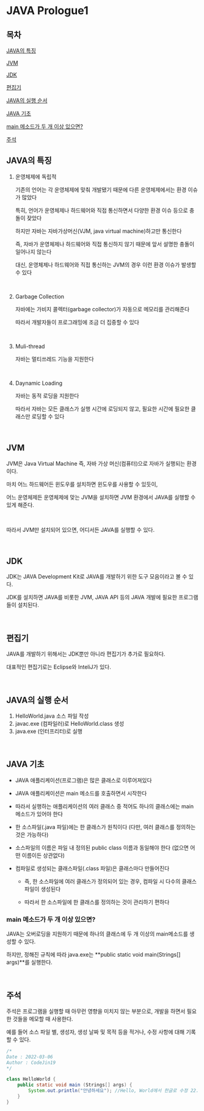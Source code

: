# JAVA Prologue1

## 목차

[JAVA의 특징](#JAVA의-특징)

[JVM](#JVM)

[JDK](#JDK)

[편집기](#편집기)

[JAVA의 실행 순서](#JAVA의-실행-순서)

[JAVA 기초](#JAVA-기초)

[main 메소드가 두 개 이상 있으면?](#main-메소드가-두-개-이상-있으면?)

[주석](#주석)

## JAVA의 특징

1. 운영체제에 독립적

   기존의 언어는 각 운영체제에 맞춰 개발됐기 때문에 다른 운영체제에서는 환경 이슈가 많았다

   특히, 언어가 운영체제나 하드웨어와 직접 통신하면서 다양한 환경 이슈 등으로 충돌이 잦았다

   하지만 자바는 자바가상머신(VJM, java virtual machine)하고만 통신한다

   즉, 자바가 운영체제나 하드웨어와 직접 통신하지 않기 때문에 앞서 설명한 충돌이 일어나지 않는다

   대신, 운영체제나 하드웨어와 직접 통신하는 JVM의 경우 이런 환경 이슈가 발생할 수 있다

<br>

2. Garbage Collection

   자바에는 가비지 콜렉터(garbage collector)가 자동으로 메모리를 관리해준다

   따라서 개발자들이 프로그래밍에 조금 더 집중할 수 있다

<br>

3. Muli-thread

   자바는 멀티쓰레드 기능을 지원한다

<br>

4. Daynamic Loading

   자바는 동적 로딩을 지원한다

   따라서 자바는 모든 클래스가 실행 시간에 로딩되지 않고, 필요한 시간에 필요한 클래스만 로딩할 수 있다

<br>

## JVM

JVM은 Java Virtual Machine 즉, 자바 가상 머신(컴퓨터)으로 자바가 실행되는 환경이다.

마치 어느 하드웨어든 윈도우를 설치하면 윈도우를 사용할 수 있듯이,

어느 운영체제든 운영체제에 맞는 JVM을 설치하면 JVM 환경에서 JAVA를 실행할 수 있게 해준다.

<br>

따라서 JVM만 설치되어 있으면, 어디서든 JAVA를 실행할 수 있다.

<br>

## JDK

JDK는 JAVA Development Kit로 JAVA를 개발하기 위한 도구 모음이라고 볼 수 있다.

JDK를 설치하면 JAVA를 비롯한 JVM, JAVA API 등의 JAVA 개발에 필요한 프로그램들이 설치된다.

<br>

## 편집기

JAVA를 개발하기 위해서는 JDK뿐만 아니라 편집기가 추가로 필요하다.

대표적인 편집기로는 Eclipse와 InteliJ가 있다.

<br>

## JAVA의 실행 순서

1. HelloWorld.java 소스 파일 작성
2. javac.exe (컴파일러)로 HelloWorld.class 생성
3. java.exe (인터프리터)로 실행

<br>

## JAVA 기초

- JAVA 애플리케이션(프로그램)은 많은 클래스로 이루어져있다

- JAVA 애플리케이션은 main 메소드를 호출하면서 시작한다

- 따라서 실행하는 애플리케이션의 여러 클래스 중 적어도 하나의 클래스에는 main 메소드가 있어야 한다

- 한 소스파일(.java 파일)에는 한 클래스가 원칙이다 (다만, 여러 클래스를 정의하는 것은 가능하다)

- 소스파일의 이름은 파일 내 정의된 public class 이름과 동일해야 한다 (없으면 어떤 이름이든 상관없다)

- 컴파일로 생성되는 클래스파일(.class 파일)은 클래스마다 만들어진다

  - 즉, 한 소스파일에 여러 클래스가 정의되어 있는 경우, 컴파일 시 다수의 클래스 파일이 생성된다

  - 따라서 한 소스파일에 한 클래스를 정의하는 것이 관리하기 편하다

### main 메소드가 두 개 이상 있으면?

JAVA는 오버로딩을 지원하기 때문에 하나의 클래스에 두 개 이상의 main메소드를 생성할 수 있다.

하지만, 정해진 규칙에 따라 java.exe는 **public static void main(Strings[] args)**를 실행한다.

<br>

## 주석

주석은 프로그램을 실행할 때 아무런 영향을 미치지 않는 부분으로, 개발을 하면서 필요한 것들을 메모할 때 사용한다.

예를 들어 소스 파일 별, 생성자, 생성 날짜 및 목적 등을 적거나, 수정 사항에 대해 기록할 수 있다.

```JAVA
/*
Date : 2022-03-06
Author : CodeJin19
*/

class HelloWorld {
    public static void main (Strings[] args) {
        System.out.println("안녕하세요"); //Hello, World에서 한글로 수정 22.03.06
    }
}
```
